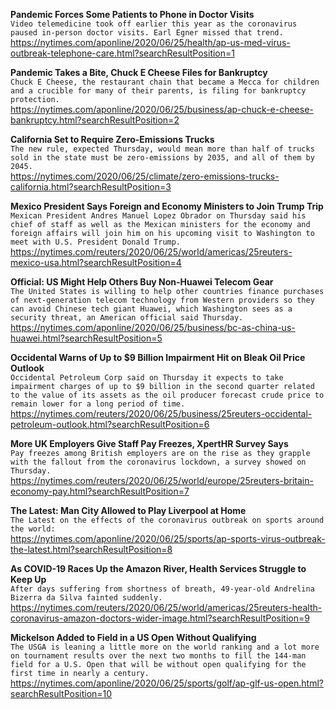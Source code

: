 **Pandemic Forces Some Patients to Phone in Doctor Visits**\
`Video telemedicine took off earlier this year as the coronavirus paused in-person doctor visits. Earl Egner missed that trend. `\
https://nytimes.com/aponline/2020/06/25/health/ap-us-med-virus-outbreak-telephone-care.html?searchResultPosition=1

**Pandemic Takes a Bite, Chuck E Cheese Files for Bankruptcy**\
`Chuck E Cheese, the restaurant chain that became a Mecca for children and a crucible for many of their parents, is filing for bankruptcy protection.`\
https://nytimes.com/aponline/2020/06/25/business/ap-chuck-e-cheese-bankruptcy.html?searchResultPosition=2

**California Set to Require Zero-Emissions Trucks**\
`The new rule, expected Thursday, would mean more than half of trucks sold in the state must be zero-emissions by 2035, and all of them by 2045.`\
https://nytimes.com/2020/06/25/climate/zero-emissions-trucks-california.html?searchResultPosition=3

**Mexico President Says Foreign and Economy Ministers to Join Trump Trip**\
`Mexican President Andres Manuel Lopez Obrador on Thursday said his chief of staff as well as the Mexican ministers for the economy and foreign affairs will join him on his upcoming visit to Washington to meet with U.S. President Donald Trump.`\
https://nytimes.com/reuters/2020/06/25/world/americas/25reuters-mexico-usa.html?searchResultPosition=4

**Official: US Might Help Others Buy Non-Huawei Telecom Gear**\
`The United States is willing to help other countries finance purchases of next-generation telecom technology from Western providers so they can avoid Chinese tech giant Huawei, which Washington sees as a security threat, an American official said Thursday.`\
https://nytimes.com/aponline/2020/06/25/business/bc-as-china-us-huawei.html?searchResultPosition=5

**Occidental Warns of Up to $9 Billion Impairment Hit on Bleak Oil Price Outlook**\
`Occidental Petroleum Corp said on Thursday it expects to take impairment charges of up to $9 billion in the second quarter related to the value of its assets as the oil producer forecast crude price to remain lower for a long period of time.`\
https://nytimes.com/reuters/2020/06/25/business/25reuters-occidental-petroleum-outlook.html?searchResultPosition=6

**More UK Employers Give Staff Pay Freezes, XpertHR Survey Says**\
`Pay freezes among British employers are on the rise as they grapple with the fallout from the coronavirus lockdown, a survey showed on Thursday.`\
https://nytimes.com/reuters/2020/06/25/world/europe/25reuters-britain-economy-pay.html?searchResultPosition=7

**The Latest: Man City Allowed to Play Liverpool at Home**\
`The Latest on the effects of the coronavirus outbreak on sports around the world:`\
https://nytimes.com/aponline/2020/06/25/sports/ap-sports-virus-outbreak-the-latest.html?searchResultPosition=8

**As COVID-19 Races Up the Amazon River, Health Services Struggle to Keep Up**\
`After days suffering from shortness of breath, 49-year-old Andrelina Bizerra da Silva fainted suddenly.`\
https://nytimes.com/reuters/2020/06/25/world/americas/25reuters-health-coronavirus-amazon-doctors-wider-image.html?searchResultPosition=9

**Mickelson Added to Field in a US Open Without Qualifying**\
`The USGA is leaning a little more on the world ranking and a lot more on tournament results over the next two months to fill the 144-man field for a U.S. Open that will be without open qualifying for the first time in nearly a century.`\
https://nytimes.com/aponline/2020/06/25/sports/golf/ap-glf-us-open.html?searchResultPosition=10

